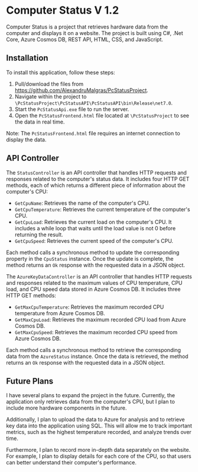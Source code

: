 # Computer Status V 1.2

Computer Status is a project that retrieves hardware data from the computer and displays it on a website. The project is built using C#, .Net Core, Azure Cosmos DB, REST API, HTML, CSS, and JavaScript. 

## Installation

To install this application, follow these steps:

1. Pull/download the files from https://github.com/AlexandruMalgras/PcStatusProject.
2. Navigate within the project to `\PcStatusProject\PcStatusAPI\PcStatusAPI\bin\Release\net7.0`.
3. Start the `PcStatusApi.exe` file to run the server.
4. Open the `PcStatusFrontend.html` file located at `\PcStatusProject` to see the data in real time.

Note: The `PcStatusFrontend.html` file requires an internet connection to display the data.

## API Controller

The `StatusController` is an API controller that handles HTTP requests and responses related to the computer's status data. It includes four HTTP GET methods, each of which returns a different piece of information about the computer's CPU:

- `GetCpuName`: Retrieves the name of the computer's CPU.
- `GetCpuTemperature`: Retrieves the current temperature of the computer's CPU.
- `GetCpuLoad`: Retrieves the current load on the computer's CPU. It includes a while loop that waits until the load value is not 0 before returning the result.
- `GetCpuSpeed`: Retrieves the current speed of the computer's CPU.

Each method calls a synchronous method to update the corresponding property in the `CpuStatus` instance. Once the update is complete, the method returns an `Ok` response with the requested data in a JSON object.

The `AzureKeyDataController` is an API controller that handles HTTP requests and responses related to the maximum values of CPU temperature, CPU load, and CPU speed data stored in Azure Cosmos DB. It includes three HTTP GET methods:

- `GetMaxCpuTemperature`: Retrieves the maximum recorded CPU temperature from Azure Cosmos DB.
- `GetMaxCpuLoad`: Retrieves the maximum recorded CPU load from Azure Cosmos DB.
- `GetMaxCpuSpeed`: Retrieves the maximum recorded CPU speed from Azure Cosmos DB.

Each method calls a synchronous method to retrieve the corresponding data from the `AzureStatus` instance. Once the data is retrieved, the method returns an `Ok` response with the requested data in a JSON object.

## Future Plans
I have several plans to expand the project in the future. Currently, the application only retrieves data from the computer's CPU, but I plan to include more hardware components in the future.

Additionally, I plan to upload the data to Azure for analysis and to retrieve key data into the application using SQL. This will allow me to track important metrics, such as the highest temperature recorded, and analyze trends over time.

Furthermore, I plan to record more in-depth data separately on the website. For example, I plan to display details for each core of the CPU, so that users can better understand their computer's performance.